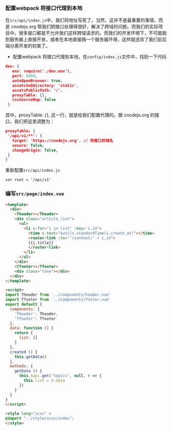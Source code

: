 ### 配置webpack 将接口代理到本地
在`src/api/index.js`中，我们将地址写死了。当然，这并不是最重要的事情，而是 cnodejs.org 帮我们把接口处理得很好，解决了跨域的问题。而我们的实际项目中，很多接口都是不允许我们这样跨域请求的。而我们的开发环境下，不可能跑到服务器上直接开发，或者在本地直接搞一个服务器环境，这样就违背了我们前后端分离开发的初衷了。
 - 配置webpack 将接口代理到本地，在`config/index.js`文件中，找到一下代码
 
 ```json
 dev: {
    env: require('./dev.env'),
    port: 8080,
    autoOpenBrowser: true,
    assetsSubDirectory: 'static',
    assetsPublicPath: '/',
    proxyTable: {},
    cssSourceMap: false
  }
 ```
 其中，proxyTable: {}, 这一行，就是给我们配置代理的。据 cnodejs.org 的接口，我们把这里调整为：
 ```json
 proxyTable: {
  '/api/v1/**': {
    target: 'https://cnodejs.org', // 你接口的域名
    secure: false,
    changeOrigin: false,
  }
}
 ```
 重新配置`src/api/index.js`
 ```
 var root = '/api/v1'
 ```

### 编写`src/page/index.vue`

```html
<template>
  <div>
    <Theader></Theader>
    <div class="article_list">
      <ul>
        <li v-for="i in list" :key='i.id'>
          <time v-text="$utils.standardTime(i.create_at)"></time>
          <router-link :to="'/content/' + i.id">
          {{i.title}}
          </router-link>
        </li>
      </ul>
    </div>
    <Tfooter></Tfooter>
    <div class="love"></div>
  </div>
</template>

<script>
import Theader from '../components/header.vue'
import Tfooter from '../components/footer.vue'
export default {
  components: {
    'Theader': Theader,
    'Tfooter': Tfooter
  },
  data: function () {
    return {
      list: []
    }
  },
  created () {
    this.getData()
  },
  methods: {
    getData () {
      this.$api.get('topics', null, r => {
        this.list = r.data
      })
    }
  }
}
</script>

<style lang="scss" >
@import "../style/scss/index";
</style>
```